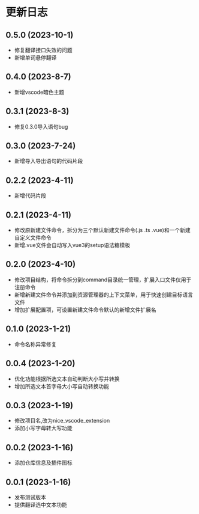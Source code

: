 # 更新日志
## 0.5.0 (2023-10-1)
* 修复翻译接口失效的问题
* 新增单词悬停翻译
## 0.4.0 (2023-8-7)
* 新增vscode暗色主题
## 0.3.1 (2023-8-3)
* 修复0.3.0导入语句bug
## 0.3.0 (2023-7-24)
* 新增导入导出语句的代码片段
## 0.2.2 (2023-4-11)
* 新增代码片段
## 0.2.1 (2023-4-11)
* 修改原新建文件命令，拆分为三个默认新建文件命令(.js .ts .vue)和一个新建自定义文件命令
* 新增.vue文件会自动写入vue3的setup语法糖模板
## 0.2.0 (2023-4-10)
* 修改项目结构，将命令拆分到command目录统一管理，扩展入口文件仅用于注册命令
* 新增新建文件命令并添加到资源管理器的上下文菜单，用于快速创建目标语言文件
* 增加扩展配置项，可设置新建文件命令默认的新增文件扩展名
## 0.1.0 (2023-1-21)
* 命令名称异常修复
## 0.0.4 (2023-1-20)
* 优化功能根据所选文本自动判断大小写并转换
* 增加所选文本首字母大小写自动转换功能
## 0.0.3 (2023-1-19)
* 修改项目名,改为nice_vscode_extension
* 添加小写字母转大写功能
## 0.0.2 (2023-1-16)
* 添加仓库信息及插件图标
## 0.0.1 (2023-1-16)
* 发布测试版本
* 提供翻译选中文本功能

